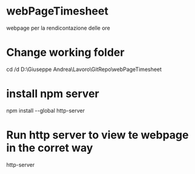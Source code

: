# webPageTimesheet
 webpage per la rendicontazione delle ore


# Change working folder
cd /d D:\Giuseppe Andrea\Lavoro\GitRepo\webPageTimesheet

# install npm server
npm install --global http-server

# Run http server to view te webpage in the corret way
http-server